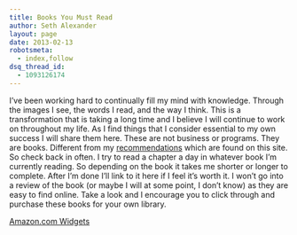 ```yaml
---
title: Books You Must Read
author: Seth Alexander
layout: page
date: 2013-02-13
robotsmeta:
  - index,follow
dsq_thread_id:
  - 1093126174
---
```

I&#8217;ve been working hard to continually fill my mind with knowledge. Through the images I see, the words I read, and the way I think. This is a transformation that is taking a long time and I believe I will continue to work on throughout my life. As I find things that I consider essential to my own success I will share them here. These are not business or programs. They are books. Different from my [recommendations][1] which are found on this site. So check back in often. I try to read a chapter a day in whatever book I&#8217;m currently reading. So depending on the book it takes me shorter or longer to complete. After I&#8217;m done I&#8217;ll link to it here if I feel it&#8217;s worth it. I won&#8217;t go into a review of the book (or maybe I will at some point, I don&#8217;t know) as they are easy to find online. Take a look and I encourage you to click through and purchase these books for your own library.



<noscript>
  <A HREF="http://ws-na.amazon-adsystem.com/widgets/q?rt=tf_mfw&#038;ServiceVersion=20070822&#038;MarketPlace=US&#038;ID=V20070822%2FUS%2Fitzsagsxang08-20%2F8001%2F1c7c810a-d094-420a-99e0-b6627325ce57&#038;Operation=NoScript">Amazon.com Widgets</A>
</noscript>

 [1]: /seth-recommends/ "Seth Recommends"